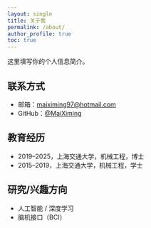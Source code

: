 ```yaml
---
layout: single
title: 关于我
permalink: /about/
author_profile: true
toc: true
---
```


这里填写你的个人信息简介。

## 联系方式
- 邮箱：maiximing97@hotmail.com
- GitHub：[@MaiXiming](https://github.com/MaiXiming)

## 教育经历
- 2019–2025，上海交通大学，机械工程，博士
- 2015–2019，上海交通大学，机械工程，学士
<!-- - 2012-2015，深圳中学，高中 -->

## 研究/兴趣方向
- 人工智能 / 深度学习
- 脑机接口（BCI）

